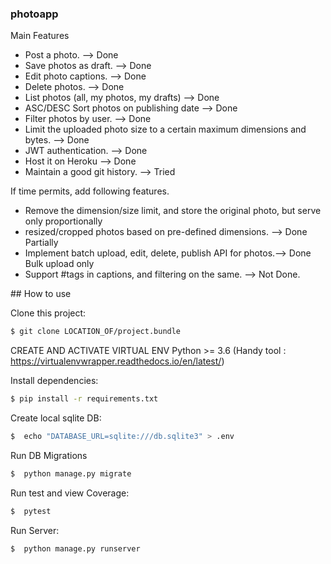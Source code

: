 ### photoapp

 Main Features
- Post a photo. --> Done
- Save photos as draft. --> Done
- Edit photo captions. --> Done
- Delete photos. --> Done
- List photos (all, my photos, my drafts) --> Done
- ASC/DESC Sort photos on publishing date --> Done
- Filter photos by user. --> Done
- Limit the uploaded photo size to a certain maximum dimensions and bytes. --> Done
- JWT authentication. --> Done
- Host it on Heroku --> Done
- Maintain a good git history. --> Tried 

 If time permits, add following features.
- Remove the dimension/size limit, and store the original photo, but serve only proportionally
- resized/cropped photos based on pre-defined dimensions. --> Done Partially
- Implement batch upload, edit, delete, publish API for photos.--> Done Bulk upload only
- Support #tags in captions, and filtering on the same. --> Not Done. 

## How to use

Clone this project:

```bash
$ git clone LOCATION_OF/project.bundle
```
CREATE AND ACTIVATE VIRTUAL ENV Python >= 3.6  (Handy tool : https://virtualenvwrapper.readthedocs.io/en/latest/)

Install dependencies:

```bash
$ pip install -r requirements.txt
```
Create local sqlite DB: 

```bash
$  echo "DATABASE_URL=sqlite:///db.sqlite3" > .env
```
Run DB Migrations

```bash
$  python manage.py migrate
```

Run test and view Coverage:

```bash
$  pytest
```

Run Server:

```bash
$  python manage.py runserver 
```
